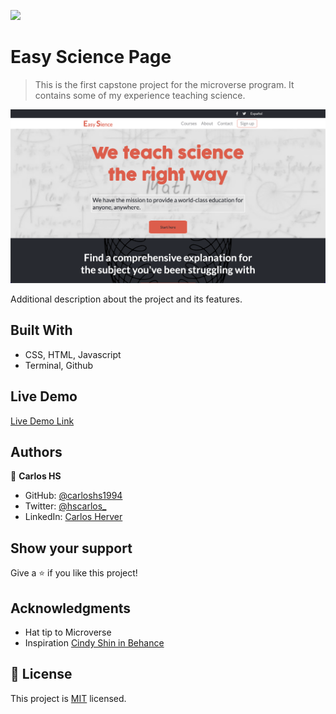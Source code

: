 ![](https://img.shields.io/badge/Microverse-blueviolet)

# Easy Science Page

> This is the first capstone project for the microverse program. It contains some of my experience teaching science.

![screenshot](assets/preview.png)

Additional description about the project and its features.

## Built With

- CSS, HTML, Javascript
- Terminal, Github 

## Live Demo

[Live Demo Link](https://carloshs1994.github.io/easyscience/)

## Authors

👤 **Carlos HS**

- GitHub: [@carloshs1994](https://github.com/carloshs1994)
- Twitter: [@hscarlos_](https://twitter.com/hscarlos_)
- LinkedIn: [Carlos Herver]()

## Show your support

Give a ⭐️ if you like this project!

## Acknowledgments

- Hat tip to Microverse
- Inspiration [Cindy Shin in Behance](https://www.behance.net/gallery/29845175/CC-Global-Summit-2015)

## 📝 License

This project is [MIT](./MIT.md) licensed.
